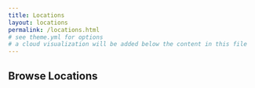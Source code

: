 ```yaml
---
title: Locations
layout: locations
permalink: /locations.html
# see theme.yml for options
# a cloud visualization will be added below the content in this file
---
```


## Browse Locations
